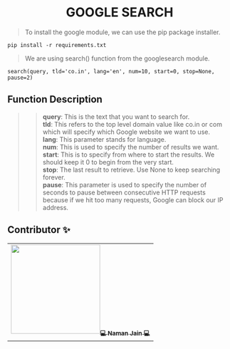 <h1 align = center> GOOGLE SEARCH </h1>

> To install the google module, we can use the pip package installer.

```
pip install -r requirements.txt
```

> We are using search() function from the googlesearch module.
```
search(query, tld='co.in', lang='en', num=10, start=0, stop=None, pause=2)
```
## Function Description
>> **query**: This is the text that you want to search for.<br/>
>> **tld**: This refers to the top level domain value like co.in or com which will specify which Google website we want to use.<br/>
>> **lang**: This parameter stands for language.<br/>
>> **num**: This is used to specify the number of results we want.<br/>
>> **start**: This is to specify from where to start the results. We should keep it 0 to begin from the very start.<br/>
>> **stop**: The last result to retrieve. Use None to keep searching forever.<br/>
>> **pause**: This parameter is used to specify the number of seconds to pause between consecutive HTTP requests because if we hit too many requests, Google can block our IP address.

## Contributor ✨

<table>
  <tr>
    <td align="center"><a href="https://github.com/nj1902"><img src="" width="200px;" alt=""/><sub><b>💻 Naman Jain 💻</b></sub></a><br /></td>
   

</table>

<!-- markdownlint-enable -->
<!-- prettier-ignore-end -->
<!-- ALL-CONTRIBUTORS-LIST:END -->
